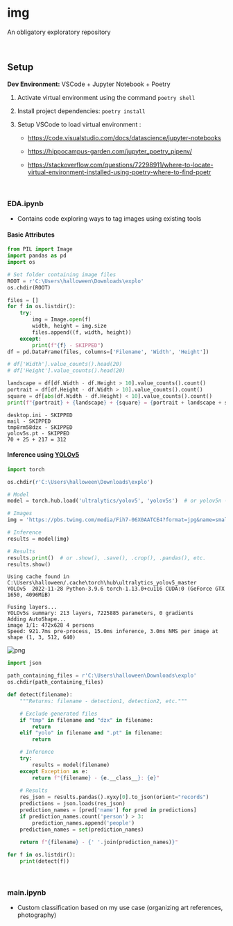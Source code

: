# img

An obligatory exploratory repository

<br>

## Setup 

**Dev Environment:** VSCode + Jupyter Notebook + Poetry

1. Activate virtual environment using the command `poetry shell`
2. Install project dependencies: `poetry install`
3. Setup VSCode to load virtual environment :

   - https://code.visualstudio.com/docs/datascience/jupyter-notebooks

   - https://hippocampus-garden.com/jupyter_poetry_pipenv/

   - https://stackoverflow.com/questions/72298911/where-to-locate-virtual-environment-installed-using-poetry-where-to-find-poetr

<br>

### EDA.ipynb

- Contains code exploring ways to tag images using existing tools

#### Basic Attributes


```python
from PIL import Image
import pandas as pd
import os

# Set folder containing image files
ROOT = r'C:\Users\halloween\Downloads\explo'
os.chdir(ROOT)
```


```python
files = []
for f in os.listdir():
    try:
        img = Image.open(f)
        width, height = img.size
        files.append((f, width, height))
    except:
        print(f"{f} - SKIPPED")
df = pd.DataFrame(files, columns=['Filename', 'Width', 'Height'])

# df['Width'].value_counts().head(20)
# df['Height'].value_counts().head(20)

landscape = df[df.Width - df.Height > 10].value_counts().count()
portrait = df[df.Height - df.Width > 10].value_counts().count()
square = df[abs(df.Width - df.Height) < 10].value_counts().count()
print(f"{portrait} + {landscape} + {square} = {portrait + landscape + square}")
```

    desktop.ini - SKIPPED
    mail - SKIPPED
    tmp8rm58dzx - SKIPPED
    yolov5s.pt - SKIPPED
    70 + 25 + 217 = 312

#### Inference using [YOLOv5](https://github.com/ultralytics/yolov5)


```python
import torch

os.chdir(r'C:\Users\halloween\Downloads\explo')

# Model
model = torch.hub.load('ultralytics/yolov5', 'yolov5s')  # or yolov5n - yolov5x6, custom

# Images
img = 'https://pbs.twimg.com/media/Fih7-06X0AATCE4?format=jpg&name=small'  # or file, Path, PIL, OpenCV, numpy, list

# Inference
results = model(img)

# Results
results.print()  # or .show(), .save(), .crop(), .pandas(), etc.
results.show()
```

    Using cache found in C:\Users\halloween/.cache\torch\hub\ultralytics_yolov5_master
    YOLOv5  2022-11-28 Python-3.9.6 torch-1.13.0+cu116 CUDA:0 (GeForce GTX 1650, 4096MiB)
    
    Fusing layers... 
    YOLOv5s summary: 213 layers, 7225885 parameters, 0 gradients
    Adding AutoShape... 
    image 1/1: 472x628 4 persons
    Speed: 921.7ms pre-process, 15.0ms inference, 3.0ms NMS per image at shape (1, 3, 512, 640)




![png](C:\Users\halloween\Desktop\img\README_files\README2_5_1.png)
    



```python
import json

path_containing_files = r'C:\Users\halloween\Downloads\explo'
os.chdir(path_containing_files)

def detect(filename):
    """Returns: filename - detection1, detection2, etc."""

    # Exclude generated files
    if "tmp" in filename and "dzx" in filename:
        return
    elif "yolo" in filename and ".pt" in filename:
        return

    # Inference
    try:
        results = model(filename)
    except Exception as e:
        return f"{filename} - {e.__class__}: {e}"
    
    # Results
    res_json = results.pandas().xyxy[0].to_json(orient="records")
    predictions = json.loads(res_json)
    prediction_names = [pred['name'] for pred in predictions]
    if prediction_names.count('person') > 3:
        prediction_names.append('people')
    prediction_names = set(prediction_names)
    
    return f"{filename} - {' '.join(prediction_names)}"
```


```python
for f in os.listdir():
    print(detect(f))
```



<br>

### main.ipynb

- Custom classification based on my use case (organizing art references, photography)
